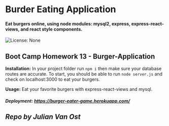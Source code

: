 # Burder Eating Application 
#### Eat burgers online, using node modules: mysql2, express, express-react-views, and react style components.

![License: None](https://img.shields.io/badge/License-None-brightgreen)

__Boot Camp Homework 13 - Burger-Application__
---
__Installation:__
In your project folder run ```npm i``` then make sure your database routes are accurate. To start, you should be able to run ```node server.js``` 
and check on localhost:3000 to eat your burgers.

__Usage:__
Eat your favorite burgers with express-react-views and mysql. 
##### Deployment: <https://burger-eater-game.herokuapp.com/>

## _Repo by Julian Van Ost_

